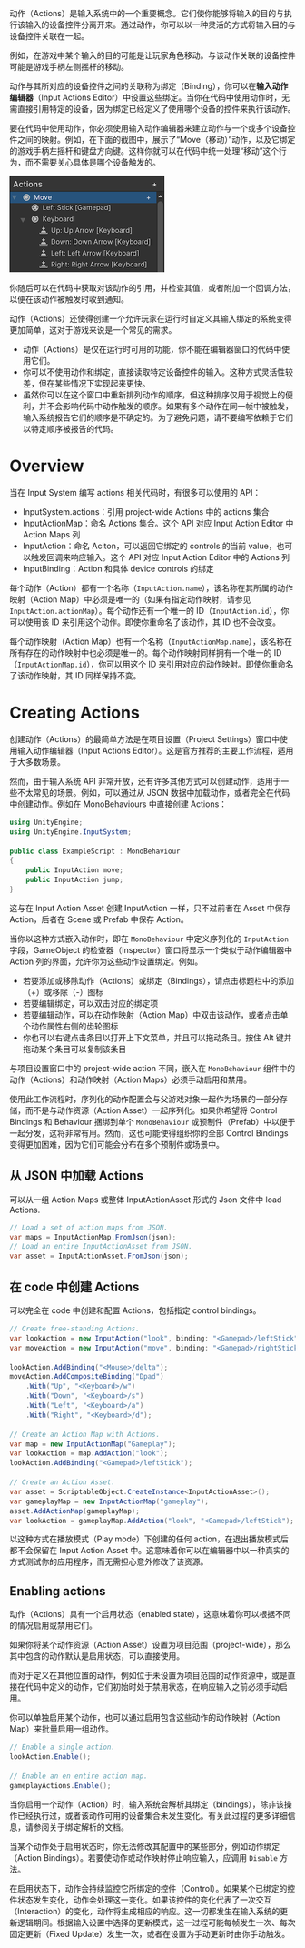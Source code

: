 动作（Actions）是输入系统中的一个重要概念。它们使你能够将输入的目的与执行该输入的设备控件分离开来。通过动作，你可以以一种灵活的方式将输入目的与设备控件关联在一起。

例如，在游戏中某个输入的目的可能是让玩家角色移动。与该动作关联的设备控件可能是游戏手柄左侧摇杆的移动。

动作与其所对应的设备控件之间的关联称为绑定（Binding），你可以在**输入动作编辑器**（Input Actions Editor）中设置这些绑定。当你在代码中使用动作时，无需直接引用特定的设备，因为绑定已经定义了使用哪个设备的控件来执行该动作。

要在代码中使用动作，你必须使用输入动作编辑器来建立动作与一个或多个设备控件之间的映射。例如，在下面的截图中，展示了“Move（移动）”动作，以及它绑定的游戏手柄左摇杆和键盘方向键。这样你就可以在代码中统一处理“移动”这个行为，而不需要关心具体是哪个设备触发的。

![ActionsBinding](image/ActionsBinding.png)

你随后可以在代码中获取对该动作的引用，并检查其值，或者附加一个回调方法，以便在该动作被触发时收到通知。

动作（Actions）还使得创建一个允许玩家在运行时自定义其输入绑定的系统变得更加简单，这对于游戏来说是一个常见的需求。

- 动作（Actions）是仅在运行时可用的功能，你不能在编辑器窗口的代码中使用它们。
- 你可以不使用动作和绑定，直接读取特定设备控件的输入。这种方式灵活性较差，但在某些情况下实现起来更快。
- 虽然你可以在这个窗口中重新排列动作的顺序，但这种排序仅用于视觉上的便利，并不会影响代码中动作触发的顺序。如果有多个动作在同一帧中被触发，输入系统报告它们的顺序是不确定的。为了避免问题，请不要编写依赖于它们以特定顺序被报告的代码。

# Overview

当在 Input System 编写 actions 相关代码时，有很多可以使用的 API：

- InputSystem.actions：引用 project-wide Actions 中的 actions 集合
- InputActionMap：命名 Actions 集合。这个 API 对应 Input Action Editor 中 Action Maps 列
- InputAction：命名 Aciton，可以返回它绑定的 controls 的当前 value，也可以触发回调来响应输入。这个 API 对应 Input Action Editor 中的 Actions 列
- InputBinding：Action 和具体 device controls 的绑定

每个动作（Action）都有一个名称（`InputAction.name`），该名称在其所属的动作映射（Action Map）中必须是唯一的（如果有指定动作映射，请参见 `InputAction.actionMap`）。每个动作还有一个唯一的 ID（`InputAction.id`），你可以使用该 ID 来引用这个动作。即使你重命名了该动作，其 ID 也不会改变。

每个动作映射（Action Map）也有一个名称（`InputActionMap.name`），该名称在所有存在的动作映射中也必须是唯一的。每个动作映射同样拥有一个唯一的 ID（`InputActionMap.id`），你可以用这个 ID 来引用对应的动作映射。即使你重命名了该动作映射，其 ID 同样保持不变。

# Creating Actions

创建动作（Actions）的最简单方法是在项目设置（Project Settings）窗口中使用输入动作编辑器（Input Actions Editor）。这是官方推荐的主要工作流程，适用于大多数场景。

然而，由于输入系统 API 非常开放，还有许多其他方式可以创建动作，适用于一些不太常见的场景。例如，可以通过从 JSON 数据中加载动作，或者完全在代码中创建动作。例如在 MonoBehaviours 中直接创建 Actions：

```C#
using UnityEngine;
using UnityEngine.InputSystem;

public class ExampleScript : MonoBehaviour
{
    public InputAction move;
    public InputAction jump;
}
```

这与在 Input Action Asset 创建 InputAction 一样，只不过前者在 Asset 中保存 Action，后者在 Scene 或 Prefab 中保存 Action。

当你以这种方式嵌入动作时，即在 `MonoBehaviour` 中定义序列化的 `InputAction` 字段，GameObject 的检查器（Inspector）窗口将显示一个类似于动作编辑器中 Action 列的界面，允许你为这些动作设置绑定。例如。

- 若要添加或移除动作（Actions）或绑定（Bindings），请点击标题栏中的添加（+）或移除（-）图标
- 若要编辑绑定，可以双击对应的绑定项 
- 若要编辑动作，可以在动作映射（Action Map）中双击该动作，或者点击单个动作属性右侧的齿轮图标
- 你也可以右键点击条目以打开上下文菜单，并且可以拖动条目。按住 Alt 键并拖动某个条目可以复制该条目

与项目设置窗口中的 project-wide action 不同，嵌入在 `MonoBehaviour` 组件中的动作（Actions）和动作映射（Action Maps）必须手动启用和禁用。

使用此工作流程时，序列化的动作配置会与父游戏对象一起作为场景的一部分存储，而不是与动作资源（Action Asset）一起序列化。如果你希望将 Control Bindings 和 Behaviour 捆绑到单个 `MonoBehaviour` 或预制件（Prefab）中以便于一起分发，这将非常有用。然而，这也可能使得组织你的全部 Control Bindings 变得更加困难，因为它们可能会分布在多个预制件或场景中。

## 从 JSON 中加载 Actions

可以从一组 Action Maps 或整体 InputActionAsset 形式的 Json 文件中 load Actions.

```C#
// Load a set of action maps from JSON.
var maps = InputActionMap.FromJson(json);
// Load an entire InputActionAsset from JSON.
var asset = InputActionAsset.FromJson(json);
```

## 在 code 中创建 Actions

可以完全在 code 中创建和配置 Actions，包括指定 control bindings。

```C#
// Create free-standing Actions.
var lookAction = new InputAction("look", binding: "<Gamepad>/leftStick");
var moveAction = new InputAction("move", binding: "<Gamepad>/rightStick");

lookAction.AddBinding("<Mouse>/delta");
moveAction.AddCompositeBinding("Dpad")
    .With("Up", "<Keyboard>/w")
    .With("Down", "<Keyboard>/s")
    .With("Left", "<Keyboard>/a")
    .With("Right", "<Keyboard>/d");

// Create an Action Map with Actions.
var map = new InputActionMap("Gameplay");
var lookAction = map.AddAction("look");
lookAction.AddBinding("<Gamepad>/leftStick");

// Create an Action Asset.
var asset = ScriptableObject.CreateInstance<InputActionAsset>();
var gameplayMap = new InputActionMap("gameplay");
asset.AddActionMap(gameplayMap);
var lookAction = gameplayMap.AddAction("look", "<Gamepad>/leftStick");
```

以这种方式在播放模式（Play mode）下创建的任何 action，在退出播放模式后都不会保留在 Input Action Asset 中。这意味着你可以在编辑器中以一种真实的方式测试你的应用程序，而无需担心意外修改了该资源。

## Enabling actions

动作（Actions）具有一个启用状态（enabled state），这意味着你可以根据不同的情况启用或禁用它们。

如果你将某个动作资源（Action Asset）设置为项目范围（project-wide），那么其中包含的动作默认是启用状态，可以直接使用。

而对于定义在其他位置的动作，例如位于未设置为项目范围的动作资源中，或是直接在代码中定义的动作，它们初始时处于禁用状态，在响应输入之前必须手动启用。

你可以单独启用某个动作，也可以通过启用包含这些动作的动作映射（Action Map）来批量启用一组动作。

```C#
// Enable a single action.
lookAction.Enable();

// Enable an en entire action map.
gameplayActions.Enable();
```

当你启用一个动作（Action）时，输入系统会解析其绑定（bindings），除非该操作已经执行过，或者该动作可用的设备集合未发生变化。有关此过程的更多详细信息，请参阅关于绑定解析的文档。

当某个动作处于启用状态时，你无法修改其配置中的某些部分，例如动作绑定（Action Bindings）。若要使动作或动作映射停止响应输入，应调用 `Disable` 方法。

在启用状态下，动作会持续监控它所绑定的控件（Control）。如果某个已绑定的控件状态发生变化，动作会处理这一变化。如果该控件的变化代表了一次交互（Interaction）的变化，动作将生成相应的响应。这一切都发生在输入系统的更新逻辑期间。根据输入设置中选择的更新模式，这一过程可能每帧发生一次、每次固定更新（Fixed Update）发生一次，或者在设置为手动更新时由你手动触发。
